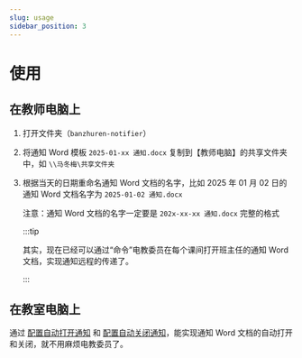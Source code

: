 ```yaml
---
slug: usage
sidebar_position: 3
---
```


# 使用

## 在教师电脑上

1. 打开文件夹（`banzhuren-notifier`）
2. 将通知 Word 模板 `2025-01-xx 通知.docx` 复制到【教师电脑】的共享文件夹中，如 `\\马冬梅\共享文件夹`
3. 根据当天的日期重命名通知 Word 文档的名字，比如 2025 年 01 月 02 日的通知 Word 文档名字为 `2025-01-02 通知.docx`

    注意：通知 Word 文档的名字一定要是 `202x-xx-xx 通知.docx` 完整的格式

    :::tip

    其实，现在已经可以通过“命令”电教委员在每个课间打开班主任的通知 Word 文档，实现通知远程的传递了。

    :::

## 在教室电脑上

通过 [配置自动打开通知](openning-configuration) 和 [配置自动关闭通知](closing-configuration)，能实现通知 Word 文档的自动打开和关闭，就不用麻烦电教委员了。
